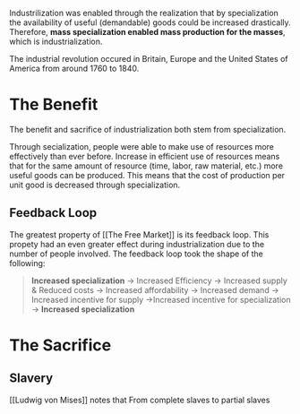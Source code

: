 Industrilization was enabled through the realization that by specialization the availability of useful (demandable) goods could be increased drastically. Therefore, **mass specialization enabled mass production for the masses**, which is industrialization.

The industrial revolution occured in Britain, Europe and the United States of America from around 1760 to 1840.

# The Benefit
The benefit and sacrifice of industrialization both stem from specialization. 

Through secialization, people were able to make use of resources more effectively than ever before. Increase in efficient use of resources means that for the same amount of resource (time, labor, raw material, etc.) more useful goods can be produced. This means that the cost of production per unit good is decreased through specialization. 

## Feedback Loop
The greatest property of [[The Free Market]] is its feedback loop. This propety had an even greater effect during industrialization due to the number of people involved. The feedback loop took the shape of the following:

> **Increased specialization** -> Increased Efficiency -> Increased supply & Reduced costs -> Increased affordability -> Increased demand -> Increased incentive for supply ->Increased incentive for specialization -> **Increased specialization**

# The Sacrifice
## Slavery
[[Ludwig von Mises]] notes that 
From complete slaves to partial slaves
